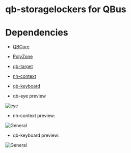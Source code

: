 # qb-storagelockers for QBus
# Dependencies

* [QBCore](https://github.com/qbcore-framework/qb-core)

* [PolyZone](https://github.com/mkafrin/PolyZone)

* [qb-target](https://github.com/loljoshie/qb-target)

* [nh-context](https://github.com/dojwun/nh-context)

* [qb-keyboard](https://gitlab.com/WilliamTheFatMan/qb-keyboard)

- qb-eye preview

![eye](https://i.imgur.com/8MlpCnP.png)

- nh-context preview: 

![General](https://i.imgur.com/mzYznM4.png)

- qb-keyboard preview:

![General](https://i.imgur.com/Vuy5G8A.png)